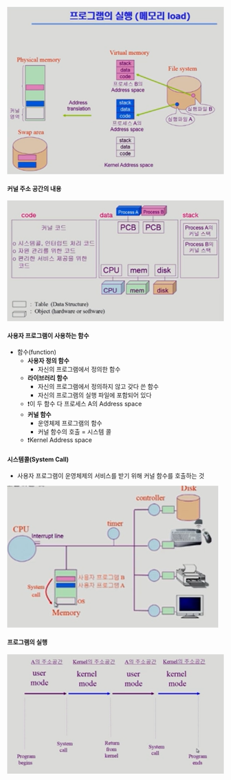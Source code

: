 ![image-20230314145826402](./assets/image-20230314145826402.png)



#### 커널 주소 공간의 내용

![image-20230314150902535](./assets/image-20230314150902535.png)



#### 사용자 프로그램이 사용하는 함수

- 함수(function)
  - **사용자 정의 함수**
    - 자신의 프로그램에서 정의한 함수
  - **라이브러리 함수**
    - 자신의 프로그램에서 정의하지 않고 갖다 쓴 함수
    - 자신의 프로그램의 실행 파일에 포함되어 있다
  - ❗이 두 함수 다 프로세스 A의 Address space
  - **커널 함수**
    - 운영체제 프로그램의 함수
    - 커널 함수의 호출 = 시스템 콜
  - ❗Kernel Address space



#### 시스템콜(System Call)

- 사용자 프로그램이 운영체제의 서비스를 받기 위해 커널 함수를 호출하는 것

![image-20230314151623373](./assets/image-20230314151623373.png)



#### 프로그램의 실행

![image-20230314151714741](./assets/image-20230314151714741.png)



